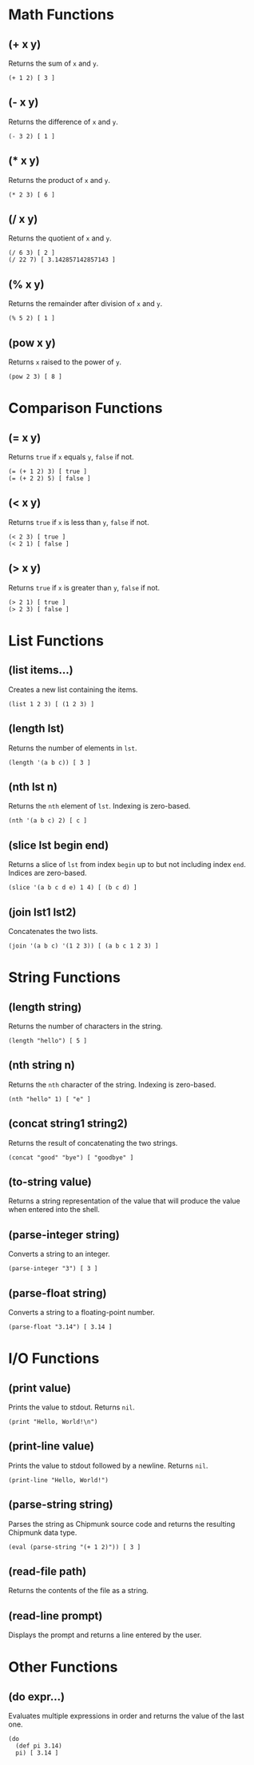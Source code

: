 # Math Functions

## (+ x y)
Returns the sum of `x` and `y`.
```
(+ 1 2) [ 3 ]
```

## (- x y)
Returns the difference of `x` and `y`.
```
(- 3 2) [ 1 ]
```

## (* x y)
Returns the product of `x` and `y`.
```
(* 2 3) [ 6 ]
```

## (/ x y)
Returns the quotient of `x` and `y`.
```
(/ 6 3) [ 2 ]
(/ 22 7) [ 3.142857142857143 ]
```

## (% x y)
Returns the remainder after division of `x` and `y`.
```
(% 5 2) [ 1 ]
```

## (pow x y)
Returns `x` raised to the power of `y`.
```
(pow 2 3) [ 8 ]
```

# Comparison Functions

## (= x y)
Returns `true` if `x` equals `y`, `false` if not.
```
(= (+ 1 2) 3) [ true ]
(= (+ 2 2) 5) [ false ]
```

## (< x y)
Returns `true` if `x` is less than `y`, `false` if not.
```
(< 2 3) [ true ]
(< 2 1) [ false ]
```

## (> x y)
Returns `true` if `x` is greater than `y`, `false` if not.
```
(> 2 1) [ true ]
(> 2 3) [ false ]
```

# List Functions

## (list items...)
Creates a new list containing the items.
```
(list 1 2 3) [ (1 2 3) ]
```

## (length lst)
Returns the number of elements in `lst`.
```
(length '(a b c)) [ 3 ]
```

## (nth lst n)
Returns the `nth` element of `lst`. Indexing is zero-based.
```
(nth '(a b c) 2) [ c ]
```

## (slice lst begin end)
Returns a slice of `lst` from index `begin` up to but not including index `end`. Indices are zero-based.
```
(slice '(a b c d e) 1 4) [ (b c d) ]
```

## (join lst1 lst2)
Concatenates the two lists.
```
(join '(a b c) '(1 2 3)) [ (a b c 1 2 3) ]
```

# String Functions

## (length string)
Returns the number of characters in the string.
```
(length "hello") [ 5 ]
```

## (nth string n)
Returns the `nth` character of the string. Indexing is zero-based.
```
(nth "hello" 1) [ "e" ]
```

## (concat string1 string2)
Returns the result of concatenating the two strings.
```
(concat "good" "bye") [ "goodbye" ]
```

## (to-string value)
Returns a string representation of the value that will produce the value when entered into the shell.

## (parse-integer string)
Converts a string to an integer.
```
(parse-integer "3") [ 3 ]
```

## (parse-float string)
Converts a string to a floating-point number.
```
(parse-float "3.14") [ 3.14 ]
```

# I/O Functions

## (print value)
Prints the value to stdout. Returns `nil`.
```
(print "Hello, World!\n")
```

## (print-line value)
Prints the value to stdout followed by a newline. Returns `nil`.
```
(print-line "Hello, World!")
```

## (parse-string string)
Parses the string as Chipmunk source code and returns the resulting Chipmunk data type.
```
(eval (parse-string "(+ 1 2)")) [ 3 ]
```

## (read-file path)
Returns the contents of the file as a string.

## (read-line prompt)
Displays the prompt and returns a line entered by the user.

# Other Functions

## (do expr...)
Evaluates multiple expressions in order and returns the value of the last one.
```
(do
  (def pi 3.14)
  pi) [ 3.14 ]
```
